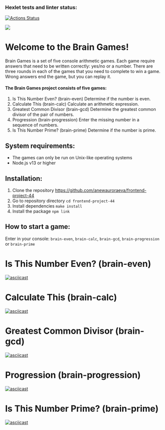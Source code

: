 ### Hexlet tests and linter status:
[![Actions Status](https://github.com/anewauroraeva/frontend-project-44/workflows/hexlet-check/badge.svg)](https://github.com/anewauroraeva/frontend-project-44/actions)

<a href="https://codeclimate.com/github/anewauroraeva/frontend-project-44/maintainability"><img 
src="https://api.codeclimate.com/v1/badges/d47c876838bb017133af/maintainability" /></a>

# Welcome to the Brain Games!

Brain Games is a set of five console arithmetic games. Each game require answers that need to be written correctly: yes/no or a number. There are three rounds in each of the games that you need to complete to win a game. Wrong answers end the game, but you can replay it.

#### The Brain Games project consists of five games:
1. Is This Number Even? (brain-even) 
    Determine if the number is even.
2. Calculate This (brain-calc)
    Calculate an arithmetic expression.
3. Greatest Common Divisor (brain-gcd)
    Determine the greatest common divisor of the pair of numbers.
4. Progression (brain-progression)
    Enter the missing number in a sequence of numbers.
5. Is This Number Prime? (brain-prime)
    Determine if the number is prime.

## System requirements:
- The games can only be run on Unix-like operating systems
- Node.js v13 or higher

## Installation:
1. Clone the repository https://github.com/anewauroraeva/frontend-project-44
2. Go to repository directory `cd frontend-project-44`
3. Install dependencies `make install`
4. Install the package `npm link`

## How to start a game:
Enter in your console:
`brain-even`, `brain-calc`, `brain-gcd`, `brain-progression` or `brain-prime`

# Is This Number Even? (brain-even)
[![asciicast](https://asciinema.org/a/548198.svg)](https://asciinema.org/a/548198)

# Calculate This (brain-calc)
[![asciicast](https://asciinema.org/a/548556.svg)](https://asciinema.org/a/548556)

# Greatest Common Divisor (brain-gcd)
[![asciicast](https://asciinema.org/a/551026.svg)](https://asciinema.org/a/551026)

# Progression (brain-progression)
[![asciicast](https://asciinema.org/a/552091.svg)](https://asciinema.org/a/552091)

# Is This Number Prime? (brain-prime)
[![asciicast](https://asciinema.org/a/552301.svg)](https://asciinema.org/a/552301)
